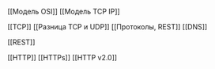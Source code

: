[[Модель OSI]]
[[Модель TCP IP]]

[[TCP]]
[[Разница TCP и UDP]]
[[Протоколы, REST]]
[[DNS]]

[[REST]]

[[HTTP]]
[[HTTPs]]
[[HTTP v2.0]]